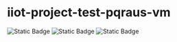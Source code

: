 # iiot-project-test-pqraus-vm

![Static Badge](https://img.shields.io/badge/v2.2.0--68--g393826e-orange?label=Base)
![Static Badge](https://img.shields.io/badge/v1.5.4-red?label=Talos)
![Static Badge](https://img.shields.io/badge/v1.28.2-blue?label=Kubernetes)